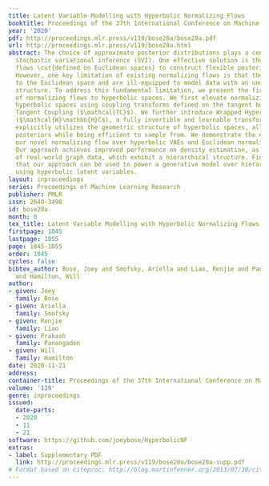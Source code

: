 ```yaml
---
title: Latent Variable Modelling with Hyperbolic Normalizing Flows
booktitle: Proceedings of the 37th International Conference on Machine Learning
year: '2020'
pdf: http://proceedings.mlr.press/v119/bose20a/bose20a.pdf
url: http://proceedings.mlr.press/v119/bose20a.html
abstract: The choice of approximate posterior distributions plays a central role in
  stochastic variational inference (SVI). One effective solution is the use of normalizing
  flows \cut{defined on Euclidean spaces} to construct flexible posterior distributions.
  However, one key limitation of existing normalizing flows is that they are restricted
  to the Euclidean space and are ill-equipped to model data with an underlying hierarchical
  structure. To address this fundamental limitation, we present the first extension
  of normalizing flows to hyperbolic spaces. We first elevate normalizing flows to
  hyperbolic spaces using coupling transforms defined on the tangent bundle, termed
  Tangent Coupling ($\mathcal{TC}$). We further introduce Wrapped Hyperboloid Coupling
  ($\mathcal{W}\mathbb{H}C$), a fully invertible and learnable transformation that
  explicitly utilizes the geometric structure of hyperbolic spaces, allowing for expressive
  posteriors while being efficient to sample from. We demonstrate the efficacy of
  our novel normalizing flow over hyperbolic VAEs and Euclidean normalizing flows.
  Our approach achieves improved performance on density estimation, as well as reconstruction
  of real-world graph data, which exhibit a hierarchical structure. Finally, we show
  that our approach can be used to power a generative model over hierarchical data
  using hyperbolic latent variables.
layout: inproceedings
series: Proceedings of Machine Learning Research
publisher: PMLR
issn: 2640-3498
id: bose20a
month: 0
tex_title: Latent Variable Modelling with Hyperbolic Normalizing Flows
firstpage: 1045
lastpage: 1055
page: 1045-1055
order: 1045
cycles: false
bibtex_author: Bose, Joey and Smofsky, Ariella and Liao, Renjie and Panangaden, Prakash
  and Hamilton, Will
author:
- given: Joey
  family: Bose
- given: Ariella
  family: Smofsky
- given: Renjie
  family: Liao
- given: Prakash
  family: Panangaden
- given: Will
  family: Hamilton
date: 2020-11-21
address: 
container-title: Proceedings of the 37th International Conference on Machine Learning
volume: '119'
genre: inproceedings
issued:
  date-parts:
  - 2020
  - 11
  - 21
software: https://github.com/joeybose/HyperbolicNF
extras:
- label: Supplementary PDF
  link: http://proceedings.mlr.press/v119/bose20a/bose20a-supp.pdf
# Format based on citeproc: http://blog.martinfenner.org/2013/07/30/citeproc-yaml-for-bibliographies/
---
```

